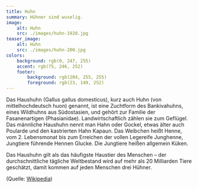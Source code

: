 ```yaml
---
title: Huhn
summary: Hühner sind wuselig.
image:
    alt: Huhn
    src: ./images/huhn-1920.jpg
teaser_image:
    alt: Huhn
    src: ./images/huhn-200.jpg
colors:
    background: rgb(0, 247, 255)
    accent: rgb(75, 246, 252)
    footer:
        background: rgb(204, 255, 255)
        foreground: rgb(23, 149, 252)
---
```

Das Haushuhn (Gallus gallus domesticus), kurz auch Huhn (von mittelhochdeutsch huon) genannt, ist eine Zuchtform des Bankivahuhns, eines Wildhuhns aus Südostasien, und gehört zur Familie der Fasanenartigen (Phasianidae). Landwirtschaftlich zählen sie zum Geflügel. Das männliche Haushuhn nennt man Hahn oder Gockel, etwas älter auch Poularde und den kastrierten Hahn Kapaun. Das Weibchen heißt Henne, vom 2. Lebensmonat bis zum Erreichen der vollen Legereife Junghenne, Jungtiere führende Hennen Glucke. Die Jungtiere heißen allgemein Küken.

Das Haushuhn gilt als das häufigste Haustier des Menschen – der durchschnittliche tägliche Weltbestand wird auf mehr als 20 Milliarden Tiere geschätzt, damit kommen auf jeden Menschen drei Hühner.

(Quelle: [Wikipedia](https://de.wikipedia.org/wiki/Haushuhn))